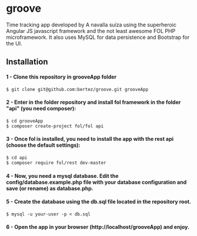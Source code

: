 groove
======

Time tracking app developed by A navalla suíza using the superheroic Angular JS javascript framework and the not least awesome FOL PHP microframework. It also uses MySQL for data persistence and Bootstrap for the UI.


Installation
------------

#### 1 - Clone this repository in grooveApp folder

```
$ git clone git@github.com:bertez/groove.git grooveApp
```

#### 2 - Enter in the folder repository and install fol framework in the folder "api" (you need composer):

```
$ cd grooveApp
$ composer create-project fol/fol api
```

#### 3 - Once fol is installed, you need to install the app with the rest api (choose the default settings):

```
$ cd api
$ composer require fol/rest dev-master
```

#### 4 - Now, you need a mysql database. Edit the config/database.example.php file with your database configuration and save (or rename) as database.php.
#### 5 - Create the database using the db.sql file located in the repository root.

```
$ mysql -u your-user -p < db.sql
```

#### 6 - Open the app in your browser (http://localhost/grooveApp) and enjoy. 
